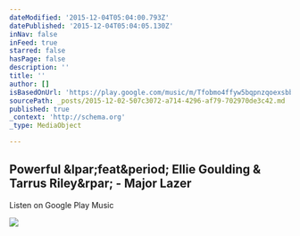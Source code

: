 ```yaml
---
dateModified: '2015-12-04T05:04:00.793Z'
datePublished: '2015-12-04T05:04:05.130Z'
inNav: false
inFeed: true
starred: false
hasPage: false
description: ''
title: ''
author: []
isBasedOnUrl: 'https://play.google.com/music/m/Tfobmo4ffyw5bqpnzqoexsbbuiq?t=Powerful_feat_Ellie_Goulding_Tarrus_Riley_-_Major_Lazer'
sourcePath: _posts/2015-12-02-507c3072-a714-4296-af79-702970de3c42.md
published: true
_context: 'http://schema.org'
_type: MediaObject

---
```

<article style=""><h1>Powerful &amp;lpar;feat&amp;period; Ellie Goulding &amp; Tarrus Riley&amp;rpar; - Major Lazer</h1><p>Listen on Google Play Music</p><img src="https://lh3.googleusercontent.com/Ys2J5ktoDhBvAstrnVJ00xQPX1jqFSUXp0Tv9UVD_lvOJsClC4NjVqXw7p6dBFG8AajV_CDTbQ" /></article>